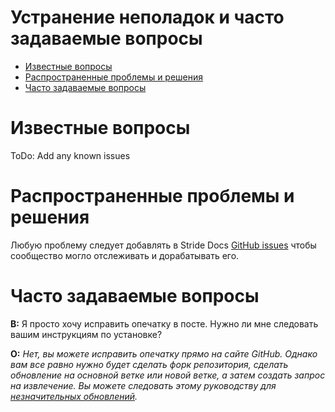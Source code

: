 ﻿# Устранение неполадок и часто задаваемые вопросы
- [Известные вопросы](#known-issues)
- [Распространенные проблемы и решения](#common-issues-and-solutions)
- [Часто задаваемые вопросы](#frequently-asked-questions)

# Известные вопросы

ToDo: Add any known issues

# Распространенные проблемы и решения

Любую проблему следует добавлять в Stride Docs [GitHub issues](https://github.com/stride3d/stride-docs/issues) чтобы сообщество могло отслеживать и дорабатывать его.

# Часто задаваемые вопросы

**В:** Я просто хочу исправить опечатку в посте. Нужно ли мне следовать вашим инструкциям по установке?

**О:** *Нет, вы можете исправить опечатку прямо на сайте GitHub. Однако вам все равно нужно будет сделать форк репозитория, сделать обновление на основной ветке или новой ветке, а затем создать запрос на извлечение. Вы можете следовать этому руководству для [незначительных обновлений](content.md#small-updates).*